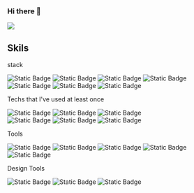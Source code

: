 ### Hi there 👋

<img src="https://capsule-render.vercel.app/api?type=waving&height=200&text=Mihye&fontAlign=74&fontAlignY=40&color=gradient" />

## Skils

stack  

<img style="display:inline-block;" alt="Static Badge" src="https://img.shields.io/badge/HTML5-E34F26?logo=HTML5&logoColor=white"> <img style="display:inline-block;" alt="Static Badge" src="https://img.shields.io/badge/CSS3-1572B6?logo=CSS3&logoColor=white"> <img style="display:inline-block;"  alt="Static Badge" src="https://img.shields.io/badge/JAVASCRIPT-F7DF1E?logo=JAVASCRIPT&logoColor=white"> <img style="display:inline-block;" alt="Static Badge" src="https://img.shields.io/badge/TYPESCRIPT-3178C6?logo=TYPESCRIPT&logoColor=white"><br /> <img style="display:inline-block;" alt="Static Badge" src="https://img.shields.io/badge/React-61DAFB?logo=React&logoColor=white"> <img style="display:inline-block;" alt="Static Badge" src="https://img.shields.io/badge/React%20Router-CA4245?logo=React%20Router&logoColor=white"> <img style="display:inline-block;" alt="Static Badge" src="https://img.shields.io/badge/Redux-764ABC?logo=Redux&logoColor=white">


Techs that I've used at least once <br/>

<img style="display:inline-block;" alt="Static Badge" src="https://img.shields.io/badge/AXIOS-764ABC?logoColor=white"> <img style="display:inline-block;" alt="Static Badge" src="https://img.shields.io/badge/Styled%20Components-DB7093?logo=Styled%20Components&logoColor=white"> <img style="display:inline-block;" alt="Static Badge" src="https://img.shields.io/badge/Sass-CC6699?logo=Sass&logoColor=white"><br /> <img style="display:inline-block;" alt="Static Badge" src="https://img.shields.io/badge/FireBase-FFCA28?logo=FireBase&logoColor=white"> <img style="display:inline-block;" alt="Static Badge" src="https://img.shields.io/badge/Amazon%20AWS-232F3E?logo=Amazon%20AWS&logoColor=white"> <img style="display:inline-block;" alt="Static Badge" src="https://img.shields.io/badge/Mongoose-F04D35?logo=Mongoose&logoColor=white">
 
Tools 

<img style="display:inline-block;" alt="Static Badge" src="https://img.shields.io/badge/Git-F05032?logo=Git&logoColor=white"> <img style="display:inline-block;" alt="Static Badge" src="https://img.shields.io/badge/GitHub-181717?logo=GitHub&logoColor=white"> <img style="display:inline-block;" alt="Static Badge" src="https://img.shields.io/badge/GitLab-FC6D26?logo=GitLab&logoColor=white"> <img style="display:inline-block;" alt="Static Badge" src="https://img.shields.io/badge/Jira-0052CC?logo=Jira&logoColor=white"> <img style="display:inline-block;" alt="Static Badge" src="https://img.shields.io/badge/Confluence-172B4D?logo=Confluence&logoColor=white">

Design Tools 

<img style="display:inline-block;" alt="Static Badge" src="https://img.shields.io/badge/Adobe%20PhotoShop-31A8FF?logo=Adobe%20PhotoShop&logoColor=white"> <img style="display:inline-block;" alt="Static Badge" src="https://img.shields.io/badge/Adobe%20Illustrator-FF9A00?logo=Adobe%20Illustrator&logoColor=white"> <img style="display:inline-block;" alt="Static Badge" src="https://img.shields.io/badge/Figma-F24E1E?logo=Figma&logoColor=white">
